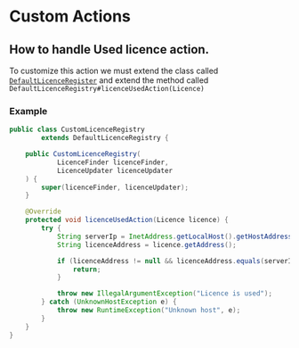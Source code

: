 # Custom Actions

## How to handle Used licence action.

To customize this action we must extend the class called
[`DefaultLicenceRegister`](../api/src/main/java/dev/alexisdev/balder/api/registry/DefaultLicenceRegistry.java) and extend the method called
`DefaultLicenceRegistry#licenceUsedAction(Licence)`

### Example

```java
public class CustomLicenceRegistry
        extends DefaultLicenceRegistry {

    public CustomLicenceRegistry(
            LicenceFinder licenceFinder,
            LicenceUpdater licenceUpdater
    ) {
        super(licenceFinder, licenceUpdater);
    }

    @Override
    protected void licenceUsedAction(Licence licence) {
        try {
            String serverIp = InetAddress.getLocalHost().getHostAddress();
            String licenceAddress = licence.getAddress();

            if (licenceAddress != null && licenceAddress.equals(serverIp)) {
                return;
            }

            throw new IllegalArgumentException("Licence is used");
        } catch (UnknownHostException e) {
            throw new RuntimeException("Unknown host", e);
        }
    }
}
```